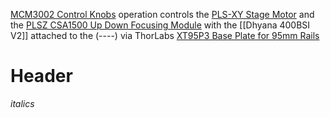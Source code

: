 
[MCM3002 Control Knobs](https://www.thorlabs.com/newgrouppage9.cfm?objectgroup_id=10596&pn=MCM3000) operation controls the [PLS-XY Stage Motor](https://www.thorlabs.com/newgrouppage9.cfm?objectgroup_id=8567&pn=PLSXY) and the  [PLSZ CSA1500 Up Down Focusing Module](https://www.thorlabs.com/newgrouppage9.cfm?objectgroup_id=11916)  with the [[Dhyana 400BSI V2]] attached to the (----) via ThorLabs [XT95P3 Base Plate for 95mm Rails ](https://www.thorlabs.com/thorproduct.cfm?partnumber=XT95P3)


# Header
*italics*

